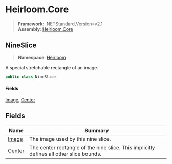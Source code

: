# Heirloom.Core

> **Framework**: .NETStandard,Version=v2.1  
> **Assembly**: [Heirloom.Core][0]  

## NineSlice

> **Namespace**: [Heirloom][0]  

A special stretchable rectangle of an image.

```cs
public class NineSlice
```

#### Fields

[Image][1], [Center][2]

## Fields

| Name        | Summary                                                                                 |
|-------------|-----------------------------------------------------------------------------------------|
| [Image][1]  | The image used by this nine slice.                                                      |
| [Center][2] | The center rectangle of the nine slice. This implicitly defines all other slice bounds. |

[0]: ../../Heirloom.Core.md
[1]: NineSlice/Image.md
[2]: NineSlice/Center.md
